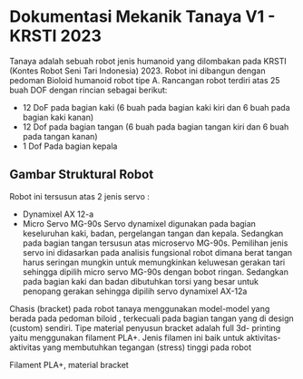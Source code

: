 # Dokumentasi Mekanik Tanaya V1 - KRSTI 2023
Tanaya adalah sebuah robot jenis humanoid yang dilombakan pada KRSTI (Kontes Robot Seni Tari Indonesia) 2023. Robot ini dibangun dengan pedoman Bioloid humanoid robot tipe A. Rancangan robot terdiri atas 25 buah DOF dengan rincian sebagai berikut:
- 12 DoF pada bagian kaki (6 buah pada bagian kaki kiri dan 6 buah pada bagian kaki kanan)
- 12 Dof pada bagian tangan (6 buah pada bagian tangan kiri dan 6 buah pada tangan kanan)
- 1 Dof Pada bagian kepala

## Gambar Struktural Robot
Robot ini tersusun atas 2 jenis servo : 
- Dynamixel AX 12-a
- Micro Servo MG-90s
Servo dynamixel digunakan pada bagian keseluruhan kaki, badan, pergelangan tangan dan kepala. Sedangkan pada bagian tangan tersusun atas microservo MG-90s. Pemilihan jenis servo ini didasarkan pada analisis fungsional robot dimana berat tangan harus seringan mungkin untuk memungkinkan keluwesan gerakan tari sehingga dipilih micro servo MG-90s dengan bobot ringan. Sedangkan pada bagian kaki dan badan dibutuhkan torsi yang besar untuk penopang gerakan sehingga dipilih servo dynamixel AX-12a

Chasis (bracket) pada robot tanaya menggunakan model-model yang berada pada pedoman biloid , terkecuali pada bagian tangan yang di design (custom) sendiri. Tipe material penyusun bracket adalah full 3d- printing yaitu menggunakan filament PLA+. Jenis filamen ini baik untuk aktivitas-aktivitas yang membutuhkan tegangan (stress) tinggi pada robot 

Filament PLA+, material bracket
